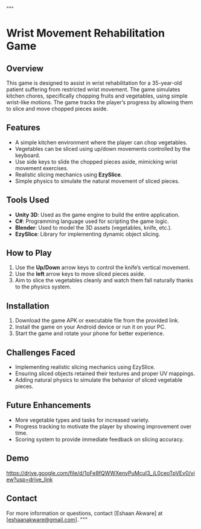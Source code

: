 """
# Wrist Movement Rehabilitation Game

## Overview

This game is designed to assist in wrist rehabilitation for a 35-year-old patient suffering from restricted wrist movement. The game simulates kitchen chores, specifically chopping fruits and vegetables, using simple wrist-like motions. The game tracks the player’s progress by allowing them to slice and move chopped pieces aside.

## Features

- A simple kitchen environment where the player can chop vegetables.
- Vegetables can be sliced using up/down movements controlled by the keyboard.
- Use side keys to slide the chopped pieces aside, mimicking wrist movement exercises.
- Realistic slicing mechanics using **EzySlice**.
- Simple physics to simulate the natural movement of sliced pieces.

## Tools Used

- **Unity 3D**: Used as the game engine to build the entire application.
- **C#**: Programming language used for scripting the game logic.
- **Blender**: Used to model the 3D assets (vegetables, knife, etc.).
- **EzySlice**: Library for implementing dynamic object slicing.

## How to Play

1. Use the **Up/Down** arrow keys to control the knife’s vertical movement.
2. Use the **left** arrow keys to move sliced pieces aside.
3. Aim to slice the vegetables cleanly and watch them fall naturally thanks to the physics system.

## Installation

1. Download the game APK or executable file from the provided link.
2. Install the game on your Android device or run it on your PC.
3. Start the game and rotate your phone for better experience.

## Challenges Faced

- Implementing realistic slicing mechanics using EzySlice.
- Ensuring sliced objects retained their textures and proper UV mappings.
- Adding natural physics to simulate the behavior of sliced vegetable pieces.

## Future Enhancements

- More vegetable types and tasks for increased variety.
- Progress tracking to motivate the player by showing improvement over time.
- Scoring system to provide immediate feedback on slicing accuracy.

## Demo

https://drive.google.com/file/d/1oFe8fQWWXenyPuMcuI3_jL0ceoTpVEv0/view?usp=drive_link

## Contact

For more information or questions, contact [Eshaan Akware] at [eshaanakware@gmail.com].
"""
